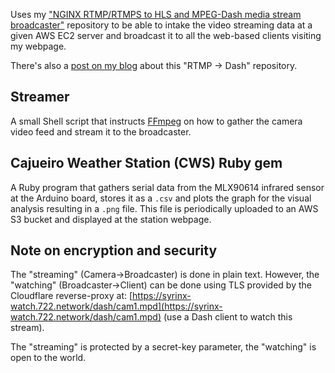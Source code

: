 Uses my ["NGINX RTMP/RTMPS to HLS and MPEG-Dash media stream broadcaster"](https://github.com/fschuindt/nginx_rtmp_hls_dash) repository to be able to intake the video streaming data at a given AWS EC2 server and broadcast it to all the web-based clients visiting my webpage.

There's also a [post on my blog](https://fschuindt.github.io/blog/2020/12/31/streaming-video-and-audio-of-an-usb-webcam-to-multiple-users-of-a-website-with-ssl-basic-authentication-and-invideo-timestamps-ffmpeg-rtmp-nginx-hls-mpeg-dash.html) about this "RTMP -> Dash" repository.

## Streamer

A small Shell script that instructs [FFmpeg](https://ffmpeg.org/) on how to gather the camera video feed and stream it to the broadcaster.

## Cajueiro Weather Station (CWS) Ruby gem

A Ruby program that gathers serial data from the MLX90614 infrared sensor at the Arduino board, stores it as a `.csv` and plots the graph for the visual analysis resulting in a `.png` file. This file is periodically uploaded to an AWS S3 bucket and displayed at the station webpage.

## Note on encryption and security

The "streaming" (Camera->Broadcaster) is done in plain text. However, the "watching" (Broadcaster->Client) can be done using TLS provided by the Cloudflare reverse-proxy at: [https://syrinx-watch.722.network/dash/cam1.mpd](https://syrinx-watch.722.network/dash/cam1.mpd) (use a Dash client to watch this stream).

The "streaming" is protected by a secret-key parameter, the "watching" is open to the world.
